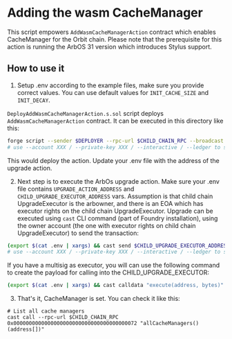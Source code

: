 # Adding the wasm CacheManager

This script empowers `AddWasmCacheManagerAction` contract which enables CacheManager for the Orbit chain. Please note that the prerequisite for this action is running the ArbOS 31 version which introduces Stylus support.

## How to use it

1. Setup .env according to the example files, make sure you provide correct values. You can use default values for `INIT_CACHE_SIZE` and `INIT_DECAY`.

`DeployAddWasmCacheManagerAction.s.sol` script deploys `AddWasmCacheManagerAction` contract. It can be executed in this directory like this:

```bash
forge script --sender $DEPLOYER --rpc-url $CHILD_CHAIN_RPC --broadcast --slow ./DeployAddWasmCacheManagerAction.s.sol -vvv --verify --broadcast
# use --account XXX / --private-key XXX / --interactive / --ledger to set the account to send the transaction from
```

This would deploy the action. Update your .env file with the address of the upgrade action.

2. Next step is to execute the ArbOs upgrade action. Make sure your .env file contains `UPGRADE_ACTION_ADDRESS` and `CHILD_UPGRADE_EXECUTOR_ADDRESS` vars. Assumption is that child chain UpgradeExecutor is the arbowner, and there is an EOA which has executor rights on the child chain UpgradeExecutor. Upgrade can be executed using `cast` CLI command (part of Foundry installation), using the owner account (the one with executor rights on child chain UpgradeExecutor) to send the transaction:

```bash
(export $(cat .env | xargs) && cast send $CHILD_UPGRADE_EXECUTOR_ADDRESS "execute(address, bytes)" $UPGRADE_ACTION_ADDRESS $(cast calldata "perform()") --rpc-url $CHILD_CHAIN_RPC --account EXECUTOR)
# use --account XXX / --private-key XXX / --interactive / --ledger to set the account to send the transaction from
```

If you have a multisig as executor, you will can use the following command to create the payload for calling into the CHILD_UPGRADE_EXECUTOR:

```bash
(export $(cat .env | xargs) && cast calldata "execute(address, bytes)" $UPGRADE_ACTION_ADDRESS $(cast calldata "perform()"))
```

3. That's it, CacheManager is set. You can check it like this:

```
# List all cache managers
cast call --rpc-url $CHILD_CHAIN_RPC 0x0000000000000000000000000000000000000072 "allCacheManagers() (address[])"
```
